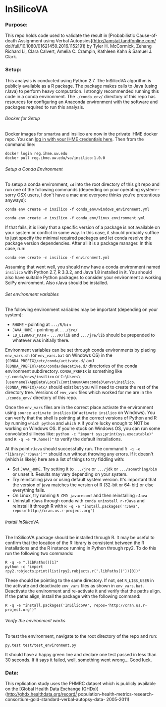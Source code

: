 InSilicoVA
==========
### Purpose:
This repo holds code used to validate the result in [Probabilistic
Cause-of-death Assignment using Verbal Autopsies](http://amstat.tandfonline.com/
doi/full/10.1080/01621459.2016.1152191) by Tyler H. McCormick, Zehang Richard
Li, Clara Calvert, Amelia C. Crampin, Kathleen Kahn & Samuel J. Clark.

### Setup:
This analysis is conducted using Python 2.7. The InSilicoVA algorithm is
publicly available as a R package. The package makes calls to Java (using rJava)
to perform heavy computation. I strongly recommended running this code in a
conda environment. The `./conda_env/` directory of this repo has resources for
configuring an Anaconda environment with the software and packages required to
run this analysis.

###### Docker for Setup

Docker images for smartva and insilico are now in the private IHME
docker repo. You can [log in with your IHME credentials here](https://reg.ihme.uw.edu/harbor/sign-in?redirect_url=%2Fharbor%2Fprojects). Then from the command line:

```
docker login reg.ihme.uw.edu
docker pull reg.ihme.uw.edu/va/insilico:1.0.0
```

###### Setup a Conda Environment
To setup a conda environment, `cd` into the root directory of this git repo and
run one of the following commands (depending on your operating system--sorry OSX
users, I don't have a mac and everyone thinks you're pretentious anyways):

```
conda env create -n insilico -f conda_env/windows_environment.yml

conda env create -n insilico -f conda_env/linux_environment.yml
```

If that fails, it is likely that a specific version of a package is not
available on your system or conflict in some way. In this case, it should
probably suffice to just specify the minimal required packages and let conda
resolve the package version dependencies. After all it is a package manager. In
this case, run:

```
conda env create -n insilico -f environment.yml
```

Assuming that went well, you should now have a conda environment named
`insilico` with Python 2.7, R 3.3.2, and Java 1.8 installed in it. You should
also have suitable Python packages to consider your environment a working SciPy
environment. Also rJava should be installed.

###### Set environment variables
The following environment variables may be important (depending on your system):
*  `RHOME` - pointing at `.../R/bin`
* `JAVA_HOME` - pointing at `.../jre/`
* `LD_LIBRARY_PATH` - `.../R/lib` and `.../jre/lib` should be prepended to
  whatever was initially there.

Environment variables can be set through conda environments by placing
`env_vars.sh` (or `env_vars.bat` on Windows OS) in the
`{CONDA_PREFIX}/etc/conda/activate.d/` and
`{CONDA_PREFIX}/etc/conda/deacative.d/`
directories of the conda environment subdirectory. `CONDA_PREFIX` is something
like `~/.conda/envs/insilico` or
`C:\Users\{username}\AppData\Local\Continuum\Anaconda3\envs\insilico`.
`{CONDA_PREFIX}/etc/` should exist but you will need to create the rest of the
directory tree. Versions of `env_vars` files which worked for me are in the
`./conda_env/` directory of this repo.

Once the `env_vars` files are in the correct place activate the environment
using `source activate insilico` (or `activate insilico` on Windows). You can
verify that the shell is pointing at the correct versions of Python and R by
running `which python` and `which R` if you're lucky enough to NOT be working
on Windows OS. If you're stuck on Windows OS, you can run some convoluted
silliness like: `python -c "import sys;print(sys.executable)"` and
`R -q -e "R.home()"` to verify the default installations.

At this point `rJava` should successfully run. The command
`R -q -e "library('rJava')""` should run without throwing any errors. If it
doesn't (which is likely) here are a list of things to try fiddling with:

* Set `JAVA_HOME`. Try setting it to `.../jre` or `.../jdk` or
  `.../something/bin` or unset it. Results may vary depending on your system.
* Try reinstalling java or using default system version. It's important that the
  version of java matches the version of R (32-bit or 64-bit) or else everything
  fails.
* On Linux, try running `R CMD javareconf` and then reinstalling `rJava`
* Uninstall `rJava` through conda with `conda uninstall r-rJava` and reinstall
  it through R with
  `R -q -e "install.packages('rJava', repos='http://cran.us.r-project.org')`

###### Install InSilicoVA
The InSilicoVA package should be installed through R. It may be useful to
confirm that the location of the R library is consistent between the R
installations and the R instance running in Python through rpy2. To do this
run the following two commands:

```
R -q -e ".libPaths()[1]"
python -c "import rpy2.robjects;print(list(rpy2.robjects.r('.libPaths()'))[0])"
```

These should be pointing to the same directory. If not, set `R_LIBS_USER` in the
activate and deactivate `env_vars` files as shown in `env_vars.bat`. Deactivate
the environment and re-activate it and verify that the paths align. If the paths
align, install the package with the following command:
```
R -q -e "install.packages('InSilicoVA', repos='http://cran.us.r-project.org')"
```

###### Verify the environment works
To test the environment, navigate to the root directory of the repo and run:

```
py.test test/test_environment.py
```

It should have a happy green line and declare one test passed in less than 30
seconds. If it says it failed, well, something went wrong... Good luck.

### Data:
This replication study uses the PHMRC dataset which is publicly available on
the [Global Health Data Exchange (GHDx)](http://ghdx.healthdata.org/record/
population-health-metrics-research-consortium-gold-standard-verbal-autopsy-data-
2005-2011)
